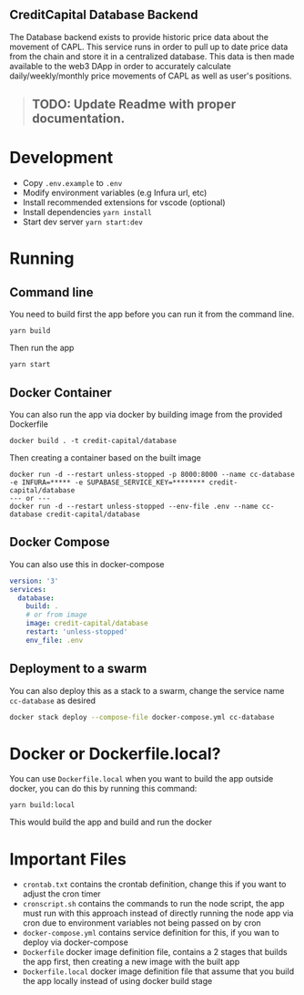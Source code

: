 ## CreditCapital Database Backend

The Database backend exists to provide historic price data about the movement of CAPL. This service runs in order to pull up to date price data from the chain and store it in a centralized database. This data is then made available to the web3 DApp in order to accurately calculate daily/weekly/monthly price movements of CAPL as well as user's positions.

> ## TODO: Update Readme with proper documentation.

# Development

- Copy `.env.example` to `.env`
- Modify environment variables (e.g Infura url, etc)
- Install recommended extensions for vscode (optional)
- Install dependencies `yarn install`
- Start dev server `yarn start:dev`

# Running

## Command line

You need to build first the app before you can run it from the command line.

```
yarn build
```

Then run the app

```
yarn start
```

## Docker Container

You can also run the app via docker by building image from the provided Dockerfile

```
docker build . -t credit-capital/database
```

Then creating a container based on the built image

```
docker run -d --restart unless-stopped -p 8000:8000 --name cc-database -e INFURA=***** -e SUPABASE_SERVICE_KEY=******** credit-capital/database
--- or ---
docker run -d --restart unless-stopped --env-file .env --name cc-database credit-capital/database
```

## Docker Compose

You can also use this in docker-compose

```yaml
version: '3'
services:
  database:
    build: .
    # or from image
    image: credit-capital/database
    restart: 'unless-stopped'
    env_file: .env
```

## Deployment to a swarm

You can also deploy this as a stack to a swarm, change the service name `cc-database` as desired

```bash
docker stack deploy --compose-file docker-compose.yml cc-database
```

# Docker or Dockerfile.local?

You can use `Dockerfile.local` when you want to build the app outside docker, you can do this by running this command:

```
yarn build:local
```

This would build the app and build and run the docker

# Important Files

- `crontab.txt` contains the crontab definition, change this if you want to adjust the cron timer
- `cronscript.sh` contains the commands to run the node script, the app must run with this approach instead of directly running the node app via cron due to environment variables not being passed on by cron
- `docker-compose.yml` contains service definition for this, if you wan to deploy via docker-compose
- `Dockerfile` docker image definition file, contains a 2 stages that builds the app first, then creating a new image with the built app
- `Dockerfile.local` docker image definition file that assume that you build the app locally instead of using docker build stage
